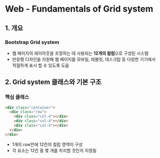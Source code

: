 # Web - Fundamentals of Grid system

## 1. 개요
### Bootstrap Grid system
- 웹 페이지의 레이아웃을 조정하는 데 사용되는 **12개의 컬럼**으로 구성된 시스템
- 반응형 디자인을 지원해 웹 페이지를 모바일, 태블릿, 데스크탑 등 다양한 기기에서 적절하게 표시 할 수 있도록 도움

## 2. Grid system 클래스와 기본 구조
### 핵심 클래스
```html
<div class="container">
  <div class="row">
    <div class="col-4"></div>
    <div class="col-4"></div>
    <div class="col-4"></div>
  </div>
</div>
```
- 1개의 row안에 12칸의 컬럼 영역이 구성
- 각 요소는 12칸 중 몇 개를 차지할 것인지 지정됨